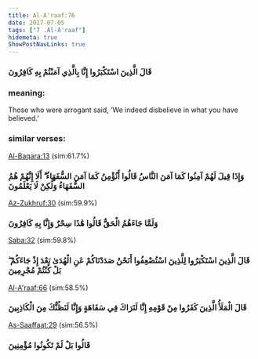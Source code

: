 ```yaml
---
title: Al-A'raaf:76
date: 2017-07-05
tags: ["7 .Al-A'raaf"]
hidemeta: true 
ShowPostNavLinks: true 
---
```

### قَالَ الَّذِينَ اسْتَكْبَرُوا إِنَّا بِالَّذِي آمَنْتُمْ بِهِ كَافِرُونَ
### meaning: 
Those who were arrogant said, ‘We indeed disbelieve in what you have believed.’
### similar verses: 

[Al-Baqara:13](/2/13) (sim:61.7%)

### وَإِذَا قِيلَ لَهُمْ آمِنُوا كَمَا آمَنَ النَّاسُ قَالُوا أَنُؤْمِنُ كَمَا آمَنَ السُّفَهَاءُ ۗ أَلَا إِنَّهُمْ هُمُ السُّفَهَاءُ وَلَٰكِنْ لَا يَعْلَمُونَ

[Az-Zukhruf:30](/43/30) (sim:59.9%)

### وَلَمَّا جَاءَهُمُ الْحَقُّ قَالُوا هَٰذَا سِحْرٌ وَإِنَّا بِهِ كَافِرُونَ

[Saba:32](/34/32) (sim:59.8%)

### قَالَ الَّذِينَ اسْتَكْبَرُوا لِلَّذِينَ اسْتُضْعِفُوا أَنَحْنُ صَدَدْنَاكُمْ عَنِ الْهُدَىٰ بَعْدَ إِذْ جَاءَكُمْ ۖ بَلْ كُنْتُمْ مُجْرِمِينَ

[Al-A'raaf:66](/7/66) (sim:58.5%)

### قَالَ الْمَلَأُ الَّذِينَ كَفَرُوا مِنْ قَوْمِهِ إِنَّا لَنَرَاكَ فِي سَفَاهَةٍ وَإِنَّا لَنَظُنُّكَ مِنَ الْكَاذِبِينَ

[As-Saaffaat:29](/37/29) (sim:56.5%)

### قَالُوا بَلْ لَمْ تَكُونُوا مُؤْمِنِينَ
